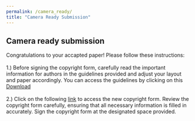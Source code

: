 ```yaml
---
permalink: /camera_ready/
title: "Camera Ready Submission"
---
```

## Camera ready submission

Congratulations to your accapted paper! Please follow these instructions: 
<br> 
<br>
1.) Before signing the copyright form, carefully read the important information for authors in the guidelines provided and adjust your layout and paper accordingly. You can access the guidelines by clicking on this <a href=https://github.com/mlcnworkshop/mlcnworkshop.github.io/blob/master/files/Springer_Instructions_for_Authors_of_Proceedings_CS.pdf download="Instructions_for_Authors">Download</a>
<br>
<br>
2.) Click on the following [link](https://github.com/mlcnworkshop/mlcnworkshop.github.io/blob/master/files/MLCN2023_license_to_publish.docx) to access the new copyright form. Review the copyright form carefully, ensuring that all necessary information is filled in accurately. Sign the copyright form at the designated space provided.
<br>
